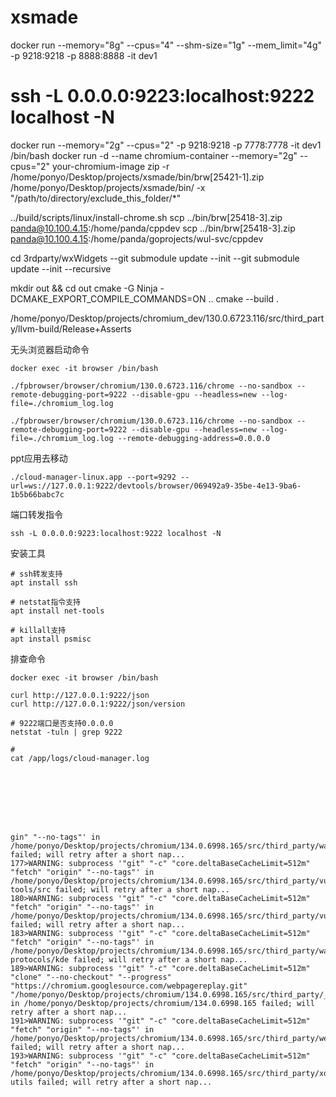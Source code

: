 # xsmade

docker run --memory="8g" --cpus="4" --shm-size="1g" --mem_limit="4g" -p 9218:9218 -p 8888:8888 -it dev1

# ssh -L 0.0.0.0:9223:localhost:9222 localhost -N
docker run --memory="2g" --cpus="2" -p 9218:9218 -p 7778:7778 -it dev1 /bin/bash
docker run -d --name chromium-container --memory="2g" --cpus="2" your-chromium-image
zip -r /home/ponyo/Desktop/projects/xsmade/bin/brw[25421-1].zip /home/ponyo/Desktop/projects/xsmade/bin/ -x "/path/to/directory/exclude_this_folder/*"

../build/scripts/linux/install-chrome.sh
scp ../bin/brw[25418-3].zip panda@10.100.4.15:/home/panda/cppdev
scp ../bin/brw[25418-3].zip panda@10.100.4.15:/home/panda/goprojects/wul-svc/cppdev

cd 3rdparty/wxWidgets
--git submodule update --init
--git submodule update --init --recursive

mkdir out && cd out
cmake -G Ninja -DCMAKE_EXPORT_COMPILE_COMMANDS=ON ..
cmake --build .


/home/ponyo/Desktop/projects/chromium_dev/130.0.6723.116/src/third_party/llvm-build/Release+Asserts


无头浏览器启动命令
```
docker exec -it browser /bin/bash

./fpbrowser/browser/chromium/130.0.6723.116/chrome --no-sandbox --remote-debugging-port=9222 --disable-gpu --headless=new --log-file=./chromium_log.log 

./fpbrowser/browser/chromium/130.0.6723.116/chrome --no-sandbox --remote-debugging-port=9222 --disable-gpu --headless=new --log-file=./chromium_log.log --remote-debugging-address=0.0.0.0

```

ppt应用去移动
```
./cloud-manager-linux.app --port=9292 --url=ws://127.0.0.1:9222/devtools/browser/069492a9-35be-4e13-9ba6-1b5b66babc7c
```

端口转发指令
```
ssh -L 0.0.0.0:9223:localhost:9222 localhost -N
```


安装工具
```
# ssh转发支持
apt install ssh

# netstat指令支持
apt install net-tools

# killall支持
apt install psmisc
```

排查命令
```
docker exec -it browser /bin/bash

curl http://127.0.0.1:9222/json
curl http://127.0.0.1:9222/json/version

# 9222端口是否支持0.0.0.0
netstat -tuln | grep 9222

#
cat /app/logs/cloud-manager.log








gin" "--no-tags"' in /home/ponyo/Desktop/projects/chromium/134.0.6998.165/src/third_party/wasm_tts_engine/src failed; will retry after a short nap...
177>WARNING: subprocess '"git" "-c" "core.deltaBaseCacheLimit=512m" "fetch" "origin" "--no-tags"' in /home/ponyo/Desktop/projects/chromium/134.0.6998.165/src/third_party/vulkan-tools/src failed; will retry after a short nap...
180>WARNING: subprocess '"git" "-c" "core.deltaBaseCacheLimit=512m" "fetch" "origin" "--no-tags"' in /home/ponyo/Desktop/projects/chromium/134.0.6998.165/src/third_party/vulkan_memory_allocator failed; will retry after a short nap...
183>WARNING: subprocess '"git" "-c" "core.deltaBaseCacheLimit=512m" "fetch" "origin" "--no-tags"' in /home/ponyo/Desktop/projects/chromium/134.0.6998.165/src/third_party/wayland-protocols/kde failed; will retry after a short nap...
189>WARNING: subprocess '"git" "-c" "core.deltaBaseCacheLimit=512m" "clone" "--no-checkout" "--progress" "https://chromium.googlesource.com/webpagereplay.git" "/home/ponyo/Desktop/projects/chromium/134.0.6998.165/src/third_party/_gclient_webpagereplay_u_rcunu9"' in /home/ponyo/Desktop/projects/chromium/134.0.6998.165 failed; will retry after a short nap...
191>WARNING: subprocess '"git" "-c" "core.deltaBaseCacheLimit=512m" "fetch" "origin" "--no-tags"' in /home/ponyo/Desktop/projects/chromium/134.0.6998.165/src/third_party/weston/src failed; will retry after a short nap...
193>WARNING: subprocess '"git" "-c" "core.deltaBaseCacheLimit=512m" "fetch" "origin" "--no-tags"' in /home/ponyo/Desktop/projects/chromium/134.0.6998.165/src/third_party/xdg-utils failed; will retry after a short nap...

